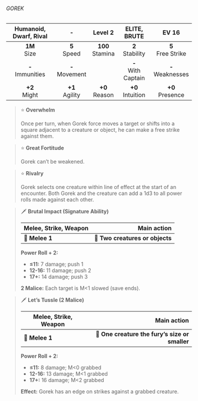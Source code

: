 ###### GOREK

| Humanoid, Dwarf, Rival |         -         |      Level 2       |     ELITE, BRUTE      |        EV 16         |
|:----------------------:|:-----------------:|:------------------:|:---------------------:|:--------------------:|
|     **1M**<br>Size     |  **5**<br>Speed   | **100**<br>Stamina |  **2**<br>Stability   | **5**<br>Free Strike |
|  **-**<br>Immunities   | **-**<br>Movement |                    | **-**<br>With Captain | **-**<br>Weaknesses  |
|    **+2**<br>Might     | **+1**<br>Agility |  **+0**<br>Reason  |  **+0**<br>Intuition  |  **+0**<br>Presence  |

> ⭐️ **Overwhelm**
> 
> Once per turn, when Gorek force moves a target or shifts into a square adjacent to a creature or object, he can make a free strike against them.

> ⭐️ **Great Fortitude**
> 
> Gorek can’t be weakened.

> ⭐️ **Rivalry**
> 
> Gorek selects one creature within line of effect at the start of an encounter. Both Gorek and the creature can add a 1d3 to all power rolls made against each other.

> 🗡 **Brutal Impact (Signature Ability)**
> 
> | **Melee, Strike, Weapon** |                 **Main action** |
> | ------------------------- | ------------------------------: |
> | **📏 Melee 1**            | **🎯 Two creatures or objects** |
> 
> **Power Roll + 2:**
> 
> - **≤11:** 7 damage; push 1
> - **12-16:** 11 damage; push 2
> - **17+:** 14 damage; push 3
> 
> **2 Malice:** Each target is M<1 slowed (save ends).

> 🗡 **Let’s Tussle (2 Malice)**
> 
> | **Melee, Strike, Weapon** |                                **Main action** |
> | ------------------------- | ---------------------------------------------: |
> | **📏 Melee 1**            | **🎯 One creature the fury’s size or smaller** |
> 
> **Power Roll + 2:**
> 
> - **≤11:** 8 damage; M<0 grabbed
> - **12-16:** 13 damage; M<1 grabbed
> - **17+:** 16 damage; M<2 grabbed
> 
> **Effect:** Gorek has an edge on strikes against a grabbed creature.

